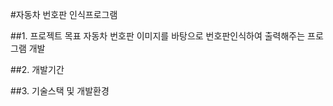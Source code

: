 #자동차 번호판 인식프로그램

##1. 프로젝트 목표
자동차 번호판 이미지를 바탕으로 번호판인식하여 출력해주는 프로그램 개발

##2. 개발기간

##3. 기술스택 및 개발환경


